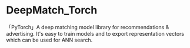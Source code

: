 # DeepMatch_Torch
「PyTorch」A deep matching model library for recommendations &amp; advertising. It's easy to train models and to export representation vectors which can be used for ANN search.
